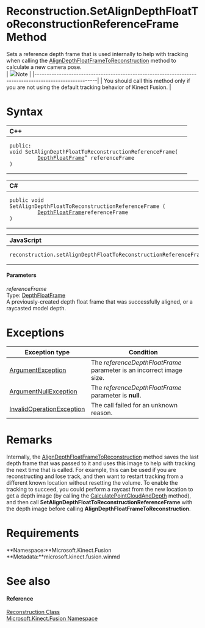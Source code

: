 Reconstruction.SetAlignDepthFloatToReconstructionReferenceFrame Method  
======================================================================  

Sets a reference depth frame that is used internally to help with tracking when calling the [AlignDepthFloatFrameToReconstruction](AlignDepthFloatFrameToRe.md) method to calculate a new camera pose.  
| ![](../../../../../../resources/note.gif)Note                                                         |
|-------------------------------------------------------------------------------------------------------|
| You should call this method only if you are not using the default tracking behavior of Kinect Fusion. |

<span id="syntaxSection"></span>

Syntax  
======  

<table>
<colgroup>
<col width="100%" />
</colgroup>
<thead>
<tr class="header">
<th align="left">C++</th>
</tr>
</thead>
<tbody>
<tr class="odd">
<td align="left"><pre><code>public:  
void SetAlignDepthFloatToReconstructionReferenceFrame(  
         <a href="../../DepthFloatFrame_Class.md">DepthFloatFrame</a>^ referenceFrame  
)</code></pre></td>
</tr>
</tbody>
</table>

<table>
<colgroup>
<col width="100%" />
</colgroup>
<thead>
<tr class="header">
<th align="left">C#</th>
</tr>
</thead>
<tbody>
<tr class="odd">
<td align="left"><pre><code>public void SetAlignDepthFloatToReconstructionReferenceFrame (  
         <a href="../../DepthFloatFrame_Class.md">DepthFloatFrame</a>referenceFrame  
)</code></pre></td>
</tr>
</tbody>
</table>

<table>
<colgroup>
<col width="100%" />
</colgroup>
<thead>
<tr class="header">
<th align="left">JavaScript</th>
</tr>
</thead>
<tbody>
<tr class="odd">
<td align="left"><pre><code>reconstruction.setAlignDepthFloatToReconstructionReferenceFrame(referenceFrame);</code></pre></td>
</tr>
</tbody>
</table>

<span id="ID4ER"></span>
#### Parameters  

*referenceFrame*    
Type: [DepthFloatFrame](../../DepthFloatFrame_Class.md)  
A previously-created depth float frame that was successfully aligned, or a raycasted model depth.  

<span id="ID4ECB"></span>

Exceptions  
==========  

| Exception type                                                                                             | Condition                                                            |
|------------------------------------------------------------------------------------------------------------|----------------------------------------------------------------------|
| [ArgumentException](http://msdn.microsoft.com/en-us/library/system.argumentexception.aspx)                 | The *referenceDepthFloatFrame* parameter is an incorrect image size. |
| [ArgumentNullException](http://msdn.microsoft.com/en-us/library/system.argumentnullexception.aspx)         | The *referenceDepthFloatFrame* parameter is **null**.                |
| [InvalidOperationException](http://msdn.microsoft.com/en-us/library/system.invalidoperationexception.aspx) | The call failed for an unknown reason.                               |

<span id="remarks"></span>

Remarks  
=======  

Internally, the [AlignDepthFloatFrameToReconstruction](AlignDepthFloatFrameToRe.md) method saves the last depth frame that was passed to it and uses this image to help with tracking the next time that is called. For example, this can be used if you are reconstructing and lose track, and then want to restart tracking from a different known location without resetting the volume. To enable the tracking to succeed, you could perform a raycast from the new location to get a depth image (by calling the [CalculatePointCloudAndDepth](CalculatePointCloudAndDe.md) method), and then call **SetAlignDepthFloatToReconstructionReferenceFrame** with the depth image before calling **AlignDepthFloatFrameToReconstruction**.  

<span id="requirements"></span>

Requirements  
============  

**Namespace:**Microsoft.Kinect.Fusion  
**Metadata:**microsoft.kinect.fusion.winmd  

<span id="ID4EPC"></span>

See also  
========  

<span id="ID4ERC"></span>
#### Reference  

[Reconstruction Class](../../Reconstruction_Class.md)  
 [Microsoft.Kinect.Fusion Namespace](../../../Kinect.Fusion.md)  



<!--Please do not edit the data in the comment block below.-->
<!--
TOCTitle : SetAlignDepthFloatToReconstructionReferenceFrame Method
RLTitle : Reconstruction.SetAlignDepthFloatToReconstructionReferenceFrame Method
KeywordK : SetAlignDepthFloatToReconstructionReferenceFrame method
KeywordK : Reconstruction.SetAlignDepthFloatToReconstructionReferenceFrame method
KeywordF : Microsoft.Kinect.Fusion.Reconstruction.SetAlignDepthFloatToReconstructionReferenceFrame
KeywordF : Reconstruction.SetAlignDepthFloatToReconstructionReferenceFrame
KeywordF : SetAlignDepthFloatToReconstructionReferenceFrame
KeywordF : Microsoft.Kinect.Fusion.Reconstruction.SetAlignDepthFloatToReconstructionReferenceFrame(Microsoft.Kinect.Fusion.DepthFloatFrame)
KeywordA : M:Microsoft.Kinect.Fusion.Reconstruction.SetAlignDepthFloatToReconstructionReferenceFrame(Microsoft.Kinect.Fusion.DepthFloatFrame)
AssetID : M:Microsoft.Kinect.Fusion.Reconstruction.SetAlignDepthFloatToReconstructionReferenceFrame(Microsoft.Kinect.Fusion.DepthFloatFrame)
Locale : en-us
CommunityContent : 1
APIType : Managed
APILocation : microsoft.kinect.fusion.winmd
APIName : Microsoft.Kinect.Fusion.Reconstruction.SetAlignDepthFloatToReconstructionReferenceFrame
TargetOS : Windows
TopicType : kbSyntax
DevLang : VB
DevLang : CSharp
DevLang : JavaScript
DevLang : C++
DocSet : K4Wv2
ProjType : K4Wv2Proj
Technology : Kinect for Windows
Product : Kinect for Windows SDK v2
productversion : 20
-->
